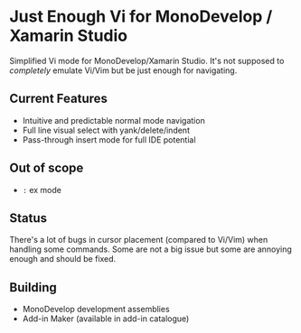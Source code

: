 # Just Enough Vi for MonoDevelop / Xamarin Studio
Simplified Vi mode for MonoDevelop/Xamarin Studio. It's not supposed to *completely* emulate Vi/Vim but be just enough for navigating.

## Current Features

 * Intuitive and predictable normal mode navigation
 * Full line visual select with yank/delete/indent
 * Pass-through insert mode for full IDE potential

## Out of scope

 * `:` ex mode

## Status
  
There's a lot of bugs in cursor placement (compared to Vi/Vim) when handling some commands. Some are not a big issue but some are annoying enough and should be fixed.

## Building

 * MonoDevelop development assemblies
 * Add-in Maker (available in add-in catalogue)

